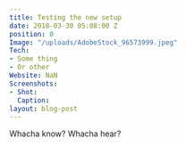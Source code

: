 ```yaml
---
title: Testing the new setup
date: 2018-03-30 05:08:00 Z
position: 0
Image: "/uploads/AdobeStock_96573999.jpeg"
Tech:
- Some thing
- Or other
Website: NaN
Screenshots:
- Shot: 
  Caption: 
layout: blog-post
---
```


Whacha know? Whacha hear?